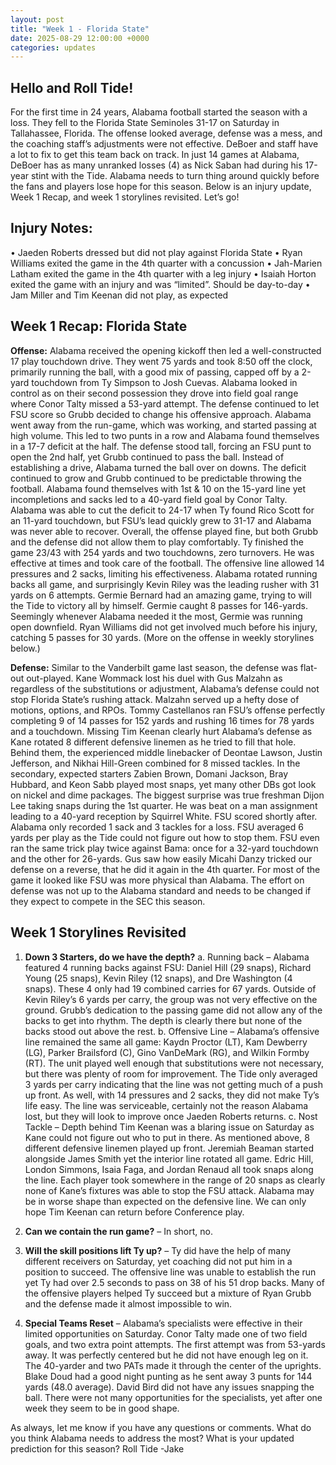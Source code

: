 ```yaml
---
layout: post
title: "Week 1 - Florida State"
date: 2025-08-29 12:00:00 +0000
categories: updates
---
```


## Hello and Roll Tide!
For the first time in 24 years, Alabama football started the season with a loss. They fell to the Florida State Seminoles 31-17 on Saturday in Tallahassee, Florida. The offense looked average, defense was a mess, and the coaching staff’s adjustments were not effective. DeBoer and staff have a lot to fix to get this team back on track. In just 14 games at Alabama, DeBoer has as many unranked losses (4) as Nick Saban had during his 17-year stint with the Tide. Alabama needs to turn thing around quickly before the fans and players lose hope for this season. Below is an injury update, Week 1 Recap, and week 1 storylines revisited. Let’s go!

## Injury Notes:
•	Jaeden Roberts dressed but did not play against Florida State
•	Ryan Williams exited the game in the 4th quarter with a concussion
•	Jah-Marien Latham exited the game in the 4th quarter with a leg injury
•	Isaiah Horton exited the game with an injury and was “limited”. Should be day-to-day
•	Jam Miller and Tim Keenan did not play, as expected

## Week 1 Recap: Florida State
**Offense:** Alabama received the opening kickoff then led a well-constructed 17 play touchdown drive. They went 75 yards and took 8:50 off the clock, primarily running the ball, with a good mix of passing, capped off by a 2-yard touchdown from Ty Simpson to Josh Cuevas. Alabama looked in control as on their second possession they drove into field goal range where Conor Talty missed a 53-yard attempt. The defense continued to let FSU score so Grubb decided to change his offensive approach. Alabama went away from the run-game, which was working, and started passing at high volume. This led to two punts in a row and Alabama found themselves in a 17-7 deficit at the half. The defense stood tall, forcing an FSU punt to open the 2nd half, yet Grubb continued to pass the ball. Instead of establishing a drive, Alabama turned the ball over on downs. The deficit continued to grow and Grubb continued to be predictable throwing the football. Alabama found themselves with 1st & 10 on the 15-yard line yet incompletions and sacks led to a 40-yard field goal by Conor Talty. Alabama was able to cut the deficit to 24-17 when Ty found Rico Scott for an 11-yard touchdown, but FSU’s lead quickly grew to 31-17 and Alabama was never able to recover. 
Overall, the offense played fine, but both Grubb and the defense did not allow them to play comfortably. Ty finished the game 23/43 with 254 yards and two touchdowns, zero turnovers. He was effective at times and took care of the football. The offensive line allowed 14 pressures and 2 sacks, limiting his effectiveness. Alabama rotated running backs all game, and surprisingly Kevin Riley was the leading rusher with 31 yards on 6 attempts. Germie Bernard had an amazing game, trying to will the Tide to victory all by himself. Germie caught 8 passes for 146-yards. Seemingly whenever Alabama needed it the most, Germie was running open downfield. Ryan Williams did not get involved much before his injury, catching 5 passes for 30 yards. (More on the offense in weekly storylines below.)

**Defense:** Similar to the Vanderbilt game last season, the defense was flat-out out-played. Kane Wommack lost his duel with Gus Malzahn as regardless of the substitutions or adjustment, Alabama’s defense could not stop Florida State’s rushing attack. Malzahn served up a hefty dose of motions, options, and RPOs. Tommy Castellanos ran FSU’s offense perfectly completing 9 of 14 passes for 152 yards and rushing 16 times for 78 yards and a touchdown. Missing Tim Keenan clearly hurt Alabama’s defense as Kane rotated 8 different defensive linemen as he tried to fill that hole. Behind them, the experienced middle linebacker of Deontae Lawson, Justin Jefferson, and Nikhai Hill-Green combined for 8 missed tackles. In the secondary, expected starters Zabien Brown, Domani Jackson, Bray Hubbard, and Keon Sabb played most snaps, yet many other DBs got look on nickel and dime packages. The biggest surprise was true freshman Dijon Lee taking snaps during the 1st quarter. He was beat on a man assignment leading to a 40-yard reception by Squirrel White. FSU scored shortly after.  Alabama only recorded 1 sack and 3 tackles for a loss. FSU averaged 6 yards per play as the Tide could not figure out how to stop them. FSU even ran the same trick play twice against Bama: once for a 32-yard touchdown and the other for 26-yards. Gus saw how easily Micahi Danzy tricked our defense on a reverse, that he did it again in the 4th quarter. For most of the game it looked like FSU was more physical than Alabama. The effort on defense was not up to the Alabama standard and needs to be changed if they expect to compete in the SEC this season. 


## Week 1 Storylines Revisited
1)	**Down 3 Starters, do we have the depth?**
a.	Running back – Alabama featured 4 running backs against FSU: Daniel Hill (29 snaps), Richard Young (25 snaps), Kevin Riley (12 snaps), and Dre Washington (4 snaps). These 4 only had 19 combined carries for 67 yards. Outside of Kevin Riley’s 6 yards per carry, the group was not very effective on the ground. Grubb’s dedication to the passing game did not allow any of the backs to get into rhythm. The depth is clearly there but none of the backs stood out above the rest. 
b.	Offensive Line – Alabama’s offensive line remained the same all game: Kaydn Proctor (LT), Kam Dewberry (LG), Parker Brailsford (C), Gino VanDeMark (RG), and Wilkin Formby (RT). The unit played well enough that substitutions were not necessary, but there was plenty of room for improvement. The Tide only averaged 3 yards per carry indicating that the line was not getting much of a push up front. As well, with 14 pressures and 2 sacks, they did not make Ty’s life easy. The line was serviceable, certainly not the reason Alabama lost, but they will look to improve once Jaeden Roberts returns.
c.	Nost Tackle – Depth behind Tim Keenan was a blaring issue on Saturday as Kane could not figure out who to put in there. As mentioned above, 8 different defensive linemen played up front. Jeremiah Beaman started alongside James Smith yet the interior line rotated all game. Edric Hill, London Simmons, Isaia Faga, and Jordan Renaud all took snaps along the line. Each player took somewhere in the range of 20 snaps as clearly none of Kane’s fixtures was able to stop the FSU attack. Alabama may be in worse shape than expected on the defensive line. We can only hope Tim Keenan can return before Conference play.

2)	**Can we contain the run game?** – In short, no.

3)	**Will the skill positions lift Ty up?** – Ty did have the help of many different receivers on Saturday, yet coaching did not put him in a position to succeed. The offensive line was unable to establish the run yet Ty had over 2.5 seconds to pass on 38 of his 51 drop backs. Many of the offensive players helped Ty succeed but a mixture of Ryan Grubb and the defense made it almost impossible to win.

4)	**Special Teams Reset** – Alabama’s specialists were effective in their limited opportunities on Saturday. Conor Talty made one of two field goals, and two extra point attempts. The first attempt was from 53-yards away. It was perfectly centered but he did not have enough leg on it. The 40-yarder and two PATs made it through the center of the uprights. Blake Doud had a good night punting as he sent away 3 punts for 144 yards (48.0 average). David Bird did not have any issues snapping the ball. There were not many opportunities for the specialists, yet after one week they seem to be in good shape. 

As always, let me know if you have any questions or comments. What do you think Alabama needs to address the most? What is your updated prediction for this season?
Roll Tide
-Jake 
